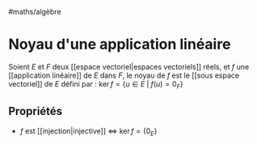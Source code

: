 #maths/algèbre 
# Noyau d'une application linéaire
Soient $E$ et $F$ deux [[espace vectoriel|espaces vectoriels]] réels, et $f$ une [[application linéaire]] de $E$ dans $F$,
le noyau de $f$ est le [[sous espace vectoriel]] de $E$ défini par :
$\ker f = \{u\in E \;|\; f(u) = 0_F\}$ 


## Propriétés
 - $f$ est [[injection|injective]] $\iff$ $\ker f = \{0_E\}$


